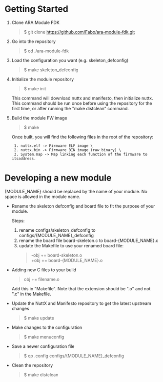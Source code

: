 # Getting Started

1. Clone ARA Module FDK

    >$ git clone https://github.com/Fabo/ara-module-fdk.git

2. Go into the repository

    >$ cd ./ara-module-fdk

3. Load the configuration you want (e.g. skeleton_defconfig)

    >$ make skeleton_defconfig

4. Initialize the module repository

    >$ make init

    This command will download nuttx and manifesto, then initialize nuttx. This
    command should be run once before using the repository for the first time,
    or after running the "make distclean" command.

5. Build the module FW image

    >$ make

    Once built, you will find the following files in the root of the repository:

        1. nuttx.elf -> Firmware ELF image \
        2. nuttx.bin -> Firmware BIN image (raw binary) \
        3. System.map -> Map linking each function of the firmware to itsaddress.

# Developing a new module

{MODULE_NAME} should be replaced by the name of your module. No space
    is allowed in the module name.

* Rename the skeleton defconfig and board file to fit the purpose of your module.

    Steps:
    1. rename configs/skeleton_defconfig to configs/{MODULE_NAME}_defconfig
    2. rename the board file board-skeleton.c to board-{MODULE_NAME}.c
    3. update the Makefile to use your renamed board file:
        >-obj += board-skeleton.o \
        >+obj += board-{MODULE_NAME}.o

* Adding new C files to your build

    >obj += filename.o

    Add this in "Makefile". Note that the extension should be ".o" and not
    ".c" in the Makefile.

* Update the NuttX and Manifesto repository to get the latest upstream changes

    >$ make update

* Make changes to the configuration

    >$ make menuconfig

* Save a newer configuration file

    >$ cp .config configs/{MODULE_NAME}_defconfig

* Clean the repository

    >$ make distclean
